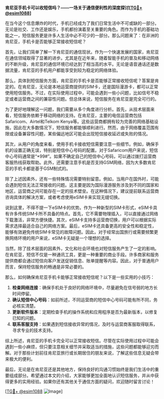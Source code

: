 **肯尼亚手机卡可以收短信吗？——一场关于通信便利性的深度探讨[[TG💪+ @esim1088](https://t.me/s/esim1088)]**

在当今这个信息爆炸的时代，手机已经成为了我们日常生活中不可或缺的一部分。无论是社交、工作还是娱乐，手机都扮演着至关重要的角色。而作为手机的基础功能之一，短信服务更是许多人生活中必不可少的一部分。那么问题来了：在非洲的肯尼亚，手机卡是否能够正常接收短信呢？

首先，让我们简单了解一下肯尼亚的通信现状。作为一个快速发展的国家，肯尼亚在通信领域取得了显著的进步。尤其是在近年来，随着智能手机的普及和移动网络的不断升级，肯尼亚的通信环境已经达到了相当高的水平。无论是语音通话还是数据流量，肯尼亚的手机用户都能享受到较为稳定的网络体验。

那么，具体到短信服务方面，肯尼亚的手机卡是否能够正常接收短信呢？答案是肯定的。在肯尼亚，无论是本地运营商提供的SIM卡，还是国际漫游卡，都可以正常使用短信服务。不过，在实际使用过程中，可能会遇到一些小问题，比如信号不稳定或者运营商之间的兼容性问题。但总体来说，短信服务在肯尼亚是完全可行的。

为了更好地理解这一问题，我们需要从多个角度进行分析。首先，从技术层面来看，短信服务依赖于移动网络的支持。在肯尼亚，主要的电信运营商包括Safaricom、Airtel和Telkom Kenya等。这些运营商都拥有较为完善的网络基础设施，因此在大多数情况下，短信服务都能够顺利进行。然而，由于网络覆盖范围有限或设备兼容性问题，某些偏远地区可能会出现短信接收延迟或失败的情况。

其次，从用户的角度来看，使用手机卡接收短信需要注意一些细节。例如，确保手机的设置正确无误，特别是短信中心号码的配置。对于Safaricom用户来说，短信中心号码通常是“*99#”。如果不确定自己的短信中心号码，可以通过拨打运营商客服热线获取帮助。此外，还需要注意手机是否支持GSM网络，因为大多数肯尼亚的手机卡都是基于GSM制式的。

除了上述因素外，还有一些特殊情况需要特别留意。例如，当用户在国外时，可能会遇到短信无法正常接收的问题。这主要是因为国际漫游服务涉及到不同的国家和地区，运营商之间可能存在一定的技术壁垒。在这种情况下，建议提前联系运营商咨询具体的解决方案，或者考虑使用eSIM卡来实现无缝切换。

说到这里，不得不提一下eSIM卡的优势。作为一种新型的SIM卡形式，eSIM卡具有许多传统SIM卡所不具备的特点。首先，它不需要物理插入，可以直接通过网络下载激活，非常方便快捷。其次，eSIM卡支持多运营商切换，用户可以根据实际需求选择最适合自己的网络方案。最后，eSIM卡还具备更高的安全性和稳定性，能够有效避免传统SIM卡常见的故障问题。因此，对于经常出国旅行或需要频繁更换网络环境的用户来说，eSIM卡无疑是一个理想的选择。

当然，除了技术层面的因素外，文化和社会环境也对短信服务产生了一定的影响。在肯尼亚，短信不仅是一种通讯工具，更是一种重要的商业手段。许多商家和服务提供商都会通过短信向客户发送促销信息、账单提醒等内容。因此，对于普通用户而言，保持短信服务的畅通是非常必要的。

那么，如何确保肯尼亚手机卡能够正常接收短信呢？以下是一些实用的小技巧：

1. **检查网络连接**：确保手机处于良好的网络环境中，尽量避免在信号弱的地方长时间停留。
2. **确认短信中心号码**：如前所述，不同运营商的短信中心号码可能有所不同，务必核实清楚。
3. **更新软件版本**：定期检查手机的操作系统和应用程序是否为最新版本，以修复已知的问题。
4. **联系客服支持**：如果遇到短信接收异常的情况，及时与运营商客服取得联系，寻求专业的技术支持。

综上所述，肯尼亚的手机卡完全可以正常接收短信。尽管在实际使用过程中可能会遇到一些小麻烦，但只要注意相关细节并采取适当的措施，这些问题都能够迎刃而解。对于那些计划前往肯尼亚旅行或长期居住的朋友来说，了解这些信息无疑会带来极大的便利。

最后，无论是在肯尼亚还是其他地方，保持良好的沟通习惯始终是我们生活中的重要组成部分。希望通过本文的介绍，大家能够更加全面地认识短信服务，并从中获得更多的实用经验。如果你还有其他关于通信方面的疑问，欢迎随时留言讨论！

[[TG💪+ @esim1088](https://t.me/s/esim1088) ![Image](https://i.postimg.cc/4NQfJmqS/Snipaste-2025-05-13-00-14-12.png)]